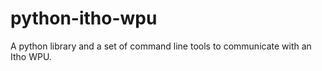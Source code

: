 # python-itho-wpu

A python library and a set of command line tools to communicate with an Itho WPU.
